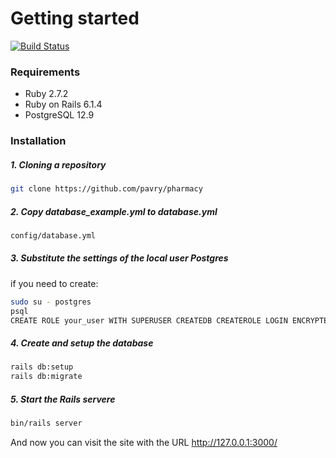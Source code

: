 # Getting started

[![Build Status](https://travis-ci.org/joemccann/dillinger.svg?branch=master)](https://travis-ci.org/joemccann/dillinger)

### Requirements

- Ruby 2.7.2
- Ruby on Rails 6.1.4
- PostgreSQL 12.9

### Installation

##### 1. Cloning a repository
```bash
git clone https://github.com/pavry/pharmacy
```
##### 2. *Сopy database_example.yml* to *database.yml*
```bash
config/database.yml
```
##### 3. Substitute the settings of the local user Postgres
if you need to create:
```bash
sudo su - postgres
psql
CREATE ROLE your_user WITH SUPERUSER CREATEDB CREATEROLE LOGIN ENCRYPTED PASSWORD 'your_password';
```

##### 4. Create and setup the database
```bash
rails db:setup
rails db:migrate
```
##### 5. Start the Rails servere

```bash
bin/rails server
```
And now you can visit the site with the URL http://127.0.0.1:3000/

